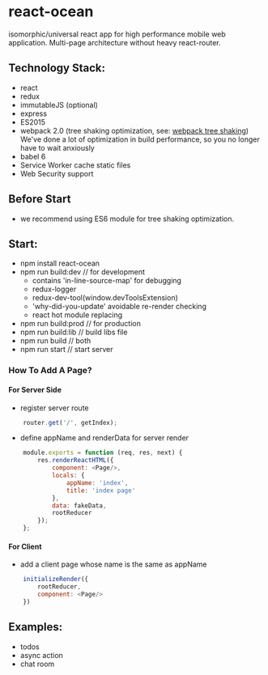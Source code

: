 # react-ocean
isomorphic/universal react app for high performance mobile web application. Multi-page architecture without heavy react-router.


## Technology Stack:
- react
- redux
- immutableJS (optional)
- express
- ES2015
- webpack 2.0 (tree shaking optimization, see: [webpack tree shaking](http://www.2ality.com/2015/12/webpack-tree-shaking.html))
  We've done a lot of optimization in build performance, so you no longer have to wait anxiously
- babel 6
- Service Worker cache static files
- Web Security support

## Before Start
- we recommend using ES6 module for tree shaking optimization.

## Start:
- npm install react-ocean
- npm run build:dev   // for development
    - contains 'in-line-source-map' for debugging
    - redux-logger
    - redux-dev-tool(window.devToolsExtension)
    - 'why-did-you-update' avoidable re-render checking
    - react hot module replacing
- npm run build:prod  // for production
- npm run build:lib   // build libs file
- npm run build       // both
- npm run start       // start server


### How To Add A Page?
#### For Server Side
* register server route
``` javascript
    router.get('/', getIndex);
```
* define appName and renderData for server render
``` javascript
    module.exports = function (req, res, next) {
        res.renderReactHTML({
            component: <Page/>,
            locals: {
                appName: 'index',
                title: 'index page'
            },
            data: fakeData,
            rootReducer
        });
    };
```

#### For Client
* add a client page whose name is the same as appName
``` javascript
    initializeRender({
        rootReducer,
        component: <Page/>
    })
```

## Examples:
* todos
* async action
* chat room
